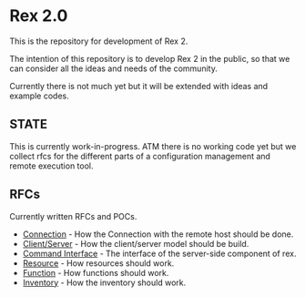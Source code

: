 # Rex 2.0

This is the repository for development of Rex 2. 

The intention of this repository is to develop Rex 2 in the public, so that we can consider all the ideas and needs of the community.

Currently there is not much yet but it will be extended with ideas and example codes.

## STATE

This is currently work-in-progress. ATM there is no working code yet but we collect rfcs for the different parts of a configuration management and remote execution tool.

## RFCs

Currently written RFCs and POCs.

* [Connection](doc/rfc/connection.md) - How the Connection with the remote host should be done.
* [Client/Server](doc/rfc/client_server.md) - How the client/server model should be build.
* [Command Interface](doc/rfc/command.md) - The interface of the server-side component of rex.
* [Resource](doc/rfc/resource.md) - How resources should work.
* [Function](doc/rfc/function.md) - How functions should work.
* [Inventory](doc/rfc/inventory.md) - How the inventory should work.




